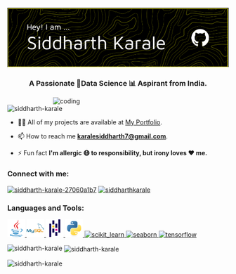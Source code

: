 ![Logo](https://github.com/siddharth-karale/siddharth-karale/blob/main/Yellow%20Banner.png)
<!-- <h1 align="center">Hi 👋, I'm Siddharth Karale</h1> -->
<h3 align="center">A Passionate 🎯Data Science 📊 Aspirant from India.</h3>

<img align="right" alt="coding" width="400" src="https://institute.careerguide.com/wp-content/uploads/2020/10/e426702edf874b181aced1e2fa5c6cde.gif">
 
<p align="left"> <img src="https://komarev.com/ghpvc/?username=siddharth-karale&label=Profile%20views&color=0e75b6&style=flat" alt="siddharth-karale" /> </p>

- 👨‍💻 All of my projects are available at [My Portfolio](https://sites.google.com/view/siddharthk-portfolio/home?authuser=0).

- 📫 How to reach me **karalesiddharth7@gmail.com**.

- ⚡ Fun fact **I'm allergic 😷 to responsibility, but irony loves ❤️ me.**

<h3 align="left">Connect with me:</h3>
<p align="left">
<a href="https://linkedin.com/in/siddharth-karale-27060a1b7" target="blank"><img align="center" src="https://raw.githubusercontent.com/rahuldkjain/github-profile-readme-generator/master/src/images/icons/Social/linked-in-alt.svg" alt="siddharth-karale-27060a1b7" height="30" width="40" /></a>
<a href="https://kaggle.com/siddharthkarale" target="blank"><img align="center" src="https://raw.githubusercontent.com/rahuldkjain/github-profile-readme-generator/master/src/images/icons/Social/kaggle.svg" alt="siddharthkarale" height="30" width="40" /></a>
</p>

<h3 align="left">Languages and Tools:</h3>
<p align="left"> <a href="https://www.java.com" target="_blank" rel="noreferrer"> <img src="https://raw.githubusercontent.com/devicons/devicon/master/icons/java/java-original.svg" alt="java" width="40" height="40"/> </a> <a href="https://www.mysql.com/" target="_blank" rel="noreferrer"> <img src="https://raw.githubusercontent.com/devicons/devicon/master/icons/mysql/mysql-original-wordmark.svg" alt="mysql" width="40" height="40"/> </a> <a href="https://pandas.pydata.org/" target="_blank" rel="noreferrer"> <img src="https://raw.githubusercontent.com/devicons/devicon/2ae2a900d2f041da66e950e4d48052658d850630/icons/pandas/pandas-original.svg" alt="pandas" width="40" height="40"/> </a> <a href="https://www.python.org" target="_blank" rel="noreferrer"> <img src="https://raw.githubusercontent.com/devicons/devicon/master/icons/python/python-original.svg" alt="python" width="40" height="40"/> </a> <a href="https://scikit-learn.org/" target="_blank" rel="noreferrer"> <img src="https://upload.wikimedia.org/wikipedia/commons/0/05/Scikit_learn_logo_small.svg" alt="scikit_learn" width="40" height="40"/> </a> <a href="https://seaborn.pydata.org/" target="_blank" rel="noreferrer"> <img src="https://seaborn.pydata.org/_images/logo-mark-lightbg.svg" alt="seaborn" width="40" height="40"/> </a> <a href="https://www.tensorflow.org" target="_blank" rel="noreferrer"> <img src="https://www.vectorlogo.zone/logos/tensorflow/tensorflow-icon.svg" alt="tensorflow" width="40" height="40"/> </a> </p>

<p><img align="left" src="https://github-readme-stats.vercel.app/api/top-langs?username=siddharth-karale&show_icons=true&locale=en&layout=compact" alt="siddharth-karale" /></p>

<p>&nbsp;<img align="center" src="https://github-readme-stats.vercel.app/api?username=siddharth-karale&show_icons=true&locale=en" alt="siddharth-karale" /></p>

<p><img align="center" src="https://github-readme-streak-stats.herokuapp.com/?user=siddharth-karale&" alt="siddharth-karale" /></p>
